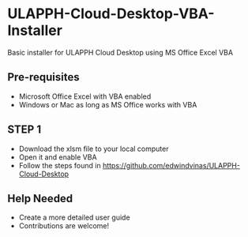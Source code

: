 # ULAPPH-Cloud-Desktop-VBA-Installer
Basic installer for ULAPPH Cloud Desktop using MS Office Excel VBA

## Pre-requisites
- Microsoft Office Excel with VBA enabled
- Windows or Mac as long as MS Office works with VBA

## STEP 1
- Download the xlsm file to your local computer
- Open it and enable VBA
- Follow the steps found in https://github.com/edwindvinas/ULAPPH-Cloud-Desktop

## Help Needed
- Create a more detailed user guide
- Contributions are welcome!
